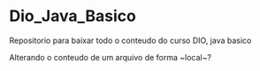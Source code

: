 # Dio_Java_Basico
Repositorio para baixar todo o conteudo do curso DIO, java basico

Alterando o conteudo de um arquivo de forma ~local~?
